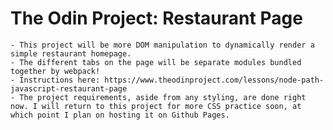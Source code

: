 # The Odin Project: Restaurant Page
    - This project will be more DOM manipulation to dynamically render a simple restaurant homepage.
    - The different tabs on the page will be separate modules bundled together by webpack!
    - Instructions here: https://www.theodinproject.com/lessons/node-path-javascript-restaurant-page
    - The project requirements, aside from any styling, are done right now. I will return to this project for more CSS practice soon, at which point I plan on hosting it on Github Pages.